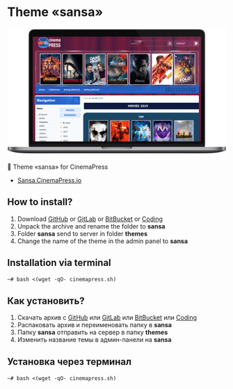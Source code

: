 # Theme «sansa»

![Theme «sansa» for CinemaPress](https://raw.githubusercontent.com/CinemaPress/Theme-Sansa/master/screenshot.png "Theme «sansa» for CinemaPress")

:art: Theme «sansa» for CinemaPress

- [Sansa.CinemaPress.io](http://Sansa.CinemaPress.io/)

## How to install?
1. Download [GitHub](https://github.com/CinemaPress/Theme-Sansa/archive/master.zip) or [GitLab](https://gitlab.com/CinemaPress/Theme-Sansa/repository/archive.zip) or [BitBucket](https://bitbucket.org/cinemapress/theme-sansa/get/master.zip) or [Coding](https://coding.net/u/CinemaPress/p/Theme-Sansa/git/archive/master.zip)
2. Unpack the archive and rename the folder to **sansa**
3. Folder **sansa** send to server in folder **themes**
4. Change the name of the theme in the admin panel to **sansa**

## Installation via terminal
```
~# bash <(wget -qO- cinemapress.sh)
```

## Как установить?
1. Скачать архив с [GitHub](https://github.com/CinemaPress/Theme-Sansa/archive/master.zip) или [GitLab](https://gitlab.com/CinemaPress/Theme-Sansa/repository/archive.zip) или [BitBucket](https://bitbucket.org/cinemapress/theme-sansa/get/master.zip) или [Coding](https://coding.net/u/CinemaPress/p/Theme-Sansa/git/archive/master.zip)
2. Распаковать архив и переименовать папку в **sansa**
3. Папку **sansa** отправить на сервер в папку **themes**
4. Изменить название темы в админ-панели на **sansa**

## Установка через терминал
```
~# bash <(wget -qO- cinemapress.sh)
```